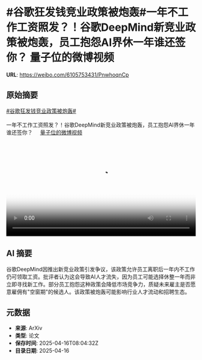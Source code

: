 # #谷歌狂发钱竞业政策被炮轰#一年不工作工资照发？！谷歌DeepMind新竞业政策被炮轰，员工抱怨AI界休一年谁还签你？ 量子位的微博视频

**URL**: https://weibo.com/6105753431/PnwhoqnCp

## 原始摘要

<a href="https://m.weibo.cn/search?containerid=231522type%3D1%26t%3D10%26q%3D%23%E8%B0%B7%E6%AD%8C%E7%8B%82%E5%8F%91%E9%92%B1%E7%AB%9E%E4%B8%9A%E6%94%BF%E7%AD%96%E8%A2%AB%E7%82%AE%E8%BD%B0%23&amp;extparam=%23%E8%B0%B7%E6%AD%8C%E7%8B%82%E5%8F%91%E9%92%B1%E7%AB%9E%E4%B8%9A%E6%94%BF%E7%AD%96%E8%A2%AB%E7%82%AE%E8%BD%B0%23" data-hide=""><span class="surl-text">#谷歌狂发钱竞业政策被炮轰#</span></a><br><br>一年不工作工资照发？！谷歌DeepMind新竞业政策被炮轰，员工抱怨AI界休一年谁还签你？ <a href="https://video.weibo.com/show?fid=1034:5156055886266406" data-hide=""><span class="url-icon"><img style="width: 1rem;height: 1rem" src="https://h5.sinaimg.cn/upload/2015/09/25/3/timeline_card_small_video_default.png" referrerpolicy="no-referrer"></span><span class="surl-text">量子位的微博视频</span></a> <br clear="both"><div style="clear: both"></div><video controls="controls" poster="https://tvax3.sinaimg.cn/orj480/006Fd7o3ly1i0ilyaq08sj30u01hcdke.jpg" style="width: 100%"><source src="https://f.video.weibocdn.com/o0/J3jQYT3alx08nw2glDwA01041200lI3D0E010.mp4?label=mp4_720p&amp;template=720x1280.24.0&amp;ori=0&amp;ps=1CwnkDw1GXwCQx&amp;Expires=1744794215&amp;ssig=LlHiEGHQ1v&amp;KID=unistore,video"><source src="https://f.video.weibocdn.com/o0/rZ5lSbAalx08nw2eXXdm01041200dnwi0E010.mp4?label=mp4_hd&amp;template=540x960.24.0&amp;ori=0&amp;ps=1CwnkDw1GXwCQx&amp;Expires=1744794215&amp;ssig=T7fsLmxlna&amp;KID=unistore,video"><source src="https://f.video.weibocdn.com/o0/e6GtrkK2lx08nw2f0nZm01041200748J0E010.mp4?label=mp4_ld&amp;template=360x640.24.0&amp;ori=0&amp;ps=1CwnkDw1GXwCQx&amp;Expires=1744794215&amp;ssig=oiQ%2BZ1Uq5X&amp;KID=unistore,video"><p>视频无法显示，请前往<a href="https://video.weibo.com/show?fid=1034%3A5156055886266406" target="_blank" rel="noopener noreferrer">微博视频</a>观看。</p></video>

## AI 摘要

谷歌DeepMind因推出新竞业政策引发争议，该政策允许员工离职后一年内不工作仍可领取工资。批评者认为这会导致AI人才流失，因为员工可能选择休整一年而非立即寻找新工作。部分员工抱怨这种政策会降低市场竞争力，质疑未来雇主是否愿意雇佣有"空窗期"的候选人。该政策被炮轰可能影响行业人才流动和招聘生态。

## 元数据

- **来源**: ArXiv
- **类型**: 论文
- **保存时间**: 2025-04-16T08:04:32Z
- **目录日期**: 2025-04-16
